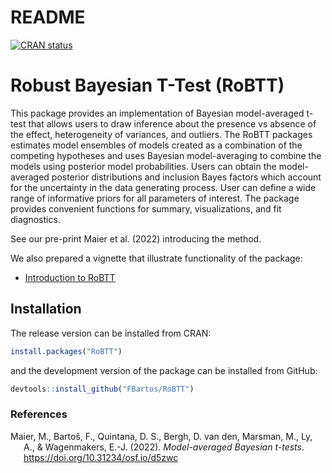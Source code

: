README
================

<!-- README.md is generated from README.Rmd. Please edit that file -->
<!-- badges: start -->

[![CRAN
status](https://www.r-pkg.org/badges/version/RoBTT)](https://CRAN.R-project.org/package=RoBTT)
<!-- badges: end -->

<!-- 
#[![R-CRAN-check](https://github.com/FBartos/RoBTT/workflows/R-CMD-check/badge.svg)](https://github.com/FBartos/RoBTT/actions)
[![R-tests](https://github.com/FBartos/RoBTT/workflows/R-CMD-tests/badge.svg)](https://github.com/FBartos/RoBTT/actions)
#[![Codecov test coverage](https://codecov.io/gh/FBartos/RoBTT/branch/master/graph/badge.svg)](https://app.codecov.io/gh/FBartos/RoBTT?branch=master)
-->

# Robust Bayesian T-Test (RoBTT)

This package provides an implementation of Bayesian model-averaged
t-test that allows users to draw inference about the presence vs absence
of the effect, heterogeneity of variances, and outliers. The RoBTT
packages estimates model ensembles of models created as a combination of
the competing hypotheses and uses Bayesian model-averaging to combine
the models using posterior model probabilities. Users can obtain the
model-averaged posterior distributions and inclusion Bayes factors which
account for the uncertainty in the data generating process. User can
define a wide range of informative priors for all parameters of
interest. The package provides convenient functions for summary,
visualizations, and fit diagnostics.

See our pre-print Maier et al. (2022) introducing the method.

We also prepared a vignette that illustrate functionality of the
package:

-   [Introduction to
    RoBTT](https://fbartos.github.io/RoBTT/articles/Introduction_to_RoBTT.html)

## Installation

The release version can be installed from CRAN:

``` r
install.packages("RoBTT")
```

and the development version of the package can be installed from GitHub:

``` r
devtools::install_github("FBartos/RoBTT")
```

### References

<div id="refs" class="references csl-bib-body hanging-indent"
line-spacing="2">

<div id="ref-maier2022bayesian" class="csl-entry">

Maier, M., Bartoš, F., Quintana, D. S., Bergh, D. van den, Marsman, M.,
Ly, A., & Wagenmakers, E.-J. (2022). *Model-averaged Bayesian t-tests*.
<https://doi.org/10.31234/osf.io/d5zwc>

</div>

</div>
